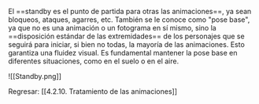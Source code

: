 
El ==standby es el punto de partida para otras las animaciones==, ya sean bloqueos, ataques, agarres, etc. También se le conoce como "pose base", ya que no es una animación o un fotograma en sí mismo, sino la ==disposición estándar de las extremidades== de los personajes que se seguirá para iniciar, si bien no todas, la mayoría de las animaciones. Esto garantiza una fluidez visual. Es fundamental mantener la pose base en diferentes situaciones, como en el suelo o en el aire.

![[Standby.png]]


Regresar: [[4.2.10. Tratamiento de las animaciones]]